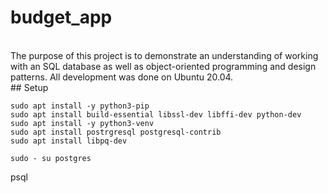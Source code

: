 # budget_app
<br>
The purpose of this project is to demonstrate an understanding of working with an SQL database as well as object-oriented programming and design patterns.  All development was done on Ubuntu 20.04.
<br>
## Setup

    sudo apt install -y python3-pip
    sudo apt install build-essential libssl-dev libffi-dev python-dev
    sudo apt install -y python3-venv
    sudo apt install postrgresql postgresql-contrib
    sudo apt install libpq-dev

    sudo - su postgres

psql
